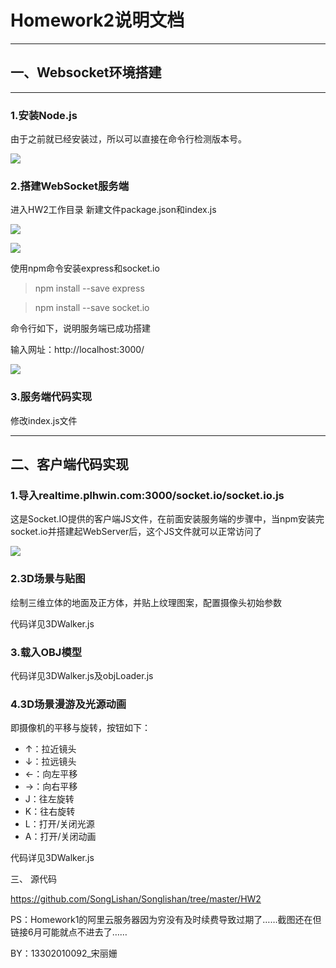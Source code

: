 # Homework2说明文档

***

## 一、Websocket环境搭建

***

### 1.安装Node.js

由于之前就已经安装过，所以可以直接在命令行检测版本号。

![](http://www.asiaisd.com/img/nethuige_576444d1d2481.png)

### 2.搭建WebSocket服务端

进入HW2工作目录
新建文件package.json和index.js

![](http://www.asiaisd.com/img/nethuige_576444d222a17.png)

![](http://www.asiaisd.com/img/nethuige_576444d26328b.png)
 
使用npm命令安装express和socket.io

> npm install --save express

> npm install --save socket.io

命令行如下，说明服务端已成功搭建

输入网址：http://localhost:3000/

![](http://www.asiaisd.com/img/nethuige_576444d26ec8f.png)
 
### 3.服务端代码实现

修改index.js文件

***

## 二、客户端代码实现

### 1.导入realtime.plhwin.com:3000/socket.io/socket.io.js

这是Socket.IO提供的客户端JS文件，在前面安装服务端的步骤中，当npm安装完socket.io并搭建起WebServer后，这个JS文件就可以正常访问了

![](http://www.asiaisd.com/img/nethuige_576444d3e96b2.png)

### 2.3D场景与贴图

绘制三维立体的地面及正方体，并贴上纹理图案，配置摄像头初始参数

代码详见3DWalker.js

### 3.载入OBJ模型

代码详见3DWalker.js及objLoader.js

### 4.3D场景漫游及光源动画

即摄像机的平移与旋转，按钮如下：

* ↑：拉近镜头
* ↓：拉远镜头
* ←：向左平移
* →：向右平移
* J：往左旋转
* K：往右旋转
* L：打开/关闭光源
* A：打开/关闭动画

代码详见3DWalker.js

三、	源代码

https://github.com/SongLishan/Songlishan/tree/master/HW2

PS：Homework1的阿里云服务器因为穷没有及时续费导致过期了……截图还在但链接6月可能就点不进去了……

BY：13302010092_宋丽姗

